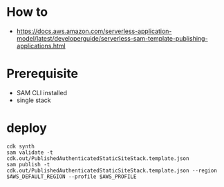 # How to

* https://docs.aws.amazon.com/serverless-application-model/latest/developerguide/serverless-sam-template-publishing-applications.html

# Prerequisite

* SAM CLI installed
* single stack

# deploy

    cdk synth
    sam validate -t cdk.out/PublishedAuthenticatedStaticSiteStack.template.json 
    sam publish -t cdk.out/PublishedAuthenticatedStaticSiteStack.template.json --region $AWS_DEFAULT_REGION --profile $AWS_PROFILE
